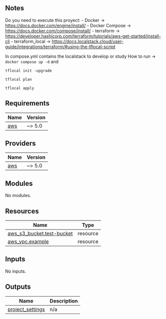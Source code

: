## Notes
Do you need to execute this proyect:
    - Docker -> https://docs.docker.com/engine/install/
    - Docker Compose -> https://docs.docker.com/compose/install/
    - terraform -> https://developer.hashicorp.com/terraform/tutorials/aws-get-started/install-cli
    - terraform_local -> https://docs.localstack.cloud/user-guide/integrations/terraform/#using-the-tflocal-script

In compose.yml contains the localstack to develop or study
How to run -> ``` docker compose up -d ``` 
and

``` tflocal init -upgrade ```


``` tflocal plan ``` 

``` tflocal apply ``` 

<!-- BEGIN_TF_DOCS -->
## Requirements

| Name | Version |
|------|---------|
| <a name="requirement_aws"></a> [aws](#requirement\_aws) | ~> 5.0 |

## Providers

| Name | Version |
|------|---------|
| <a name="provider_aws"></a> [aws](#provider\_aws) | ~> 5.0 |

## Modules

No modules.

## Resources

| Name | Type |
|------|------|
| [aws_s3_bucket.test-bucket](https://registry.terraform.io/providers/hashicorp/aws/latest/docs/resources/s3_bucket) | resource |
| [aws_vpc.example](https://registry.terraform.io/providers/hashicorp/aws/latest/docs/resources/vpc) | resource |

## Inputs

No inputs.

## Outputs

| Name | Description |
|------|-------------|
| <a name="output_project_settings"></a> [project\_settings](#output\_project\_settings) | n/a |
<!-- END_TF_DOCS -->